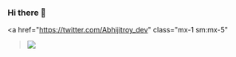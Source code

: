 ###                                                      Hi there 👋
 <a href="https://twitter.com/Abhijitroy_dev" class="mx-1 sm:mx-5"
 ><img src="https://img.icons8.com/ios-glyphs/60/000000/twitter--v1.png" class="w-9/12"
 /></a>
<!--
**Abhijit20112003/Abhijit20112003** is a ✨ _special_ ✨ repository because its `README.md` (this file) appears on your GitHub profile.

Here are some ideas to get you started:

- 🔭 I’m currently working on ...
- 🌱 I’m currently learning ...
- 👯 I’m looking to collaborate on ...
- 🤔 I’m looking for help with ...
- 💬 Ask me about ...
- 📫 How to reach me: ...
- 😄 Pronouns: ...
- ⚡ Fun fact: ...
-->
